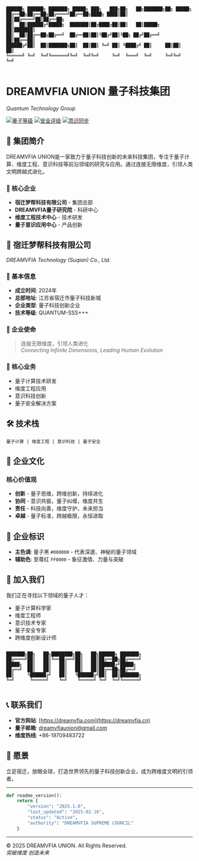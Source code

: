 ```
                                                                                
██████╗ ██████╗ ███████╗ █████╗ ███╗   ███╗██╗   ██╗███████╗██╗ █████╗ 
██╔══██╗██╔══██╗██╔════╝██╔══██╗████╗ ████║██║   ██║██╔════╝██║██╔══██╗
██║  ██║██████╔╝█████╗  ███████║██╔████╔██║██║   ██║█████╗  ██║███████║
██║  ██║██╔══██╗██╔══╝  ██╔══██║██║╚██╔╝██║╚██╗ ██╔╝██╔══╝  ██║██╔══██║
██████╔╝██║  ██║███████╗██║  ██║██║ ╚═╝ ██║ ╚████╔╝ ██║     ██║██║  ██║
╚═════╝ ╚═╝  ╚═╝╚══════╝╚═╝  ╚═╝╚═╝     ╚═╝  ╚═══╝  ╚═╝     ╚═╝╚═╝  ╚═╝
                                                                                
```

# DREAMVFIA UNION 量子科技集团
*Quantum Technology Group*

[![量子等级](https://img.shields.io/badge/量子等级-SSS+-blue.svg)](https://dreamvfia.com)
[![安全评级](https://img.shields.io/badge/安全评级-QUANTUM_SUPREME-green.svg)](https://dreamvfia.com)
[![意识同步](https://img.shields.io/badge/意识同步-100%25-orange.svg)](https://dreamvfia.com)

## 🌌 集团简介

DREAMVFIA UNION是一家致力于量子科技创新的未来科技集团，专注于量子计算、维度工程、意识科技等前沿领域的研究与应用。通过连接无限维度，引领人类文明跨越式进化。

### 🏢 核心企业
- **宿迁梦帮科技有限公司** - 集团总部
- **DREAMVFIA量子研究院** - 科研中心
- **维度工程技术中心** - 技术研发
- **量子意识应用中心** - 产品创新

## 💫 宿迁梦帮科技有限公司
*DREAMVFIA Technology (Suqian) Co., Ltd.*

### 📍 基本信息
- **成立时间**: 2024年
- **总部地址**: 江苏省宿迁市量子科技新城
- **企业类型**: 量子科技创新企业
- **技术等级**: QUANTUM-SSS+++

### 🎯 企业使命
> 连接无限维度，引领人类进化  
> *Connecting Infinite Dimensions, Leading Human Evolution*

### 🌟 核心业务
- 量子计算技术研发
- 维度工程应用
- 意识科技创新
- 量子安全解决方案

## 🛠 技术栈
```
量子计算 | 维度工程 | 意识科技 | 量子安全
```

## 🌈 企业文化

### 核心价值观
- **创新** - 量子思维，跨维创新，持续进化
- **协同** - 意识共振，量子纠缠，维度共生
- **责任** - 科技向善，维度守护，未来担当
- **卓越** - 量子标准，跨越极限，永恒进取

## 🎨 企业标识
- **主色调**: 量子黑 `#000000` - 代表深邃、神秘的量子领域
- **辅助色**: 至尊红 `FF0000`  - 象征激情、力量与突破

## 🤝 加入我们

我们正在寻找以下领域的量子人才：
- 量子计算科学家
- 维度工程师
- 意识技术专家
- 量子安全专家
- 跨维度创新设计师

```
                                                                                
███████╗██╗   ██╗████████╗██╗   ██╗██████╗ ███████╗
██╔════╝██║   ██║╚══██╔══╝██║   ██║██╔══██╗██╔════╝
█████╗  ██║   ██║   ██║   ██║   ██║██████╔╝█████╗  
██╔══╝  ██║   ██║   ██║   ██║   ██║██╔══██╗██╔══╝  
██║     ╚██████╔╝   ██║   ╚██████╔╝██║  ██║███████╗
╚═╝      ╚═════╝    ╚═╝    ╚═════╝ ╚═╝  ╚═╝╚══════╝
                                                                                
```

## 📞 联系我们

- **官方网站**: [https://dreamvfia.com](https://dreamvfia.cn)
- **量子邮箱**: dreamvfiaunion@gmail.com
- **维度热线**: +86-19709483722

## 🌟 愿景

立足宿迁，放眼全球，打造世界领先的量子科技创新企业，成为跨维度文明的引领者。

---

```python
def readme_version():
    return {
        "version": "2025.1.0",
        "last_updated": "2025-02-16",
        "status": "Active",
        "authority": "DREAMVFIA SUPREME COUNCIL"
    }
```

---
© 2025 DREAMVFIA UNION. All Rights Reserved.  
*突破维度 创造未来*
